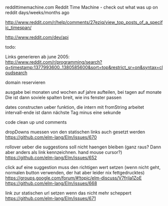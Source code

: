 reddittimemachine.com
Reddit Time Machine - check out what was up on reddit days/weeks/months ago

http://www.reddit.com/r/help/comments/27eziq/view_top_posts_of_a_specific_timespan/

http://www.reddit.com/dev/api



todo:

Links generieren ab june 2005:
http://www.reddit.com/r/programming/search?q=timestamp:1377993600..1380585600&sort=top&restrict_sr=on&syntax=cloudsearch

domain reservieren

ausgabe bei monaten und wochen auf jahre aufteilen, bei tagen auf monate
Die ist dann soviele spalten breit, wie ins fenster passen

dates constructen ueber funktion, die intern mit fromString arbeitet
intervall-ende ist dann nächste Tag minus eine sekunde

code clean up und comments


dropDowns muessen von den statischen links auch gesetzt werden
https://github.com/elm-lang/Elm/issues/670

rollover ueber die suggestions soll nicht haengen bleiben (ganz raus? Dann aber anders als link kennzeichnen. hand mouse cursor?)
https://github.com/elm-lang/Elm/issues/652

click auf eine suggestion muss den richtigen wert setzen (wenn nicht geht, normalen button verwenden, der hat aber leider nix fettgedrucktes)
https://groups.google.com/forum/#!topic/elm-discuss/V7frjla1ZoE
https://github.com/elm-lang/Elm/issues/668

link zur statischen url setzen wenn das nicht mehr scheppert
https://github.com/elm-lang/Elm/issues/671